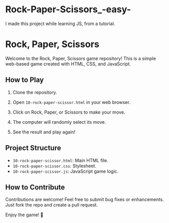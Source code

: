 # Rock-Paper-Scissors_-easy-
I made this project while learning JS, from a tutorial.
# Rock, Paper, Scissors

Welcome to the Rock, Paper, Scissors game repository! This is a simple web-based game created with HTML, CSS, and JavaScript.

## How to Play

1. Clone the repository.

2. Open `10-rock-paper-scissor.html` in your web browser.

3. Click on Rock, Paper, or Scissors to make your move.

4. The computer will randomly select its move.

5. See the result and play again!
   

## Project Structure

- `10-rock-paper-scissor.html`: Main HTML file.
- `10-rock-paper-scissor.css`: Stylesheet.
- `10-rock-paper-scissor.js`: JavaScript game logic.

## How to Contribute

Contributions are welcome! Feel free to submit bug fixes or enhancements. Just fork the repo and create a pull request.


Enjoy the game! 🎉
